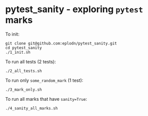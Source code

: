 # pytest_sanity - exploring `pytest` marks

To init:
```
git clone git@github.com:eplodn/pytest_sanity.git
cd pytest_sanity
./1_init.sh
```

To run all tests (2 tests):
```
./2_all_tests.sh
```

To run only `some_random_mark` (1 test):
```
./3_mark_only.sh
```

To run all marks that have `sanity=True`:
```
./4_sanity_all_marks.sh
```
